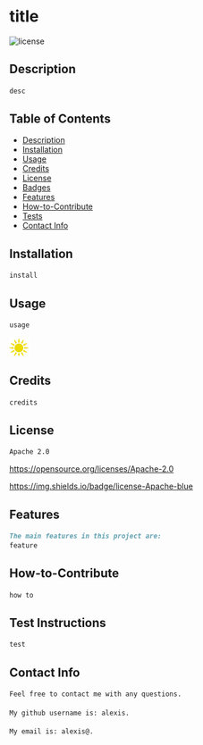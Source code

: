 # title

![license](https://img.shields.io/badge/license-Apache-blue)

## Description

```md
desc
```

## Table of Contents

- [Description](#description)
- [Installation](#installation)
- [Usage](#usage)
- [Credits](#credits)
- [License](#license)
- [Badges](#badges)
- [Features](#features)
- [How-to-Contribute](#how-to-contribute)
- [Tests](#test-instructions)
- [Contact Info](#contact-info)

## Installation

```md
install
```

## Usage

```md
usage
```

![example image](weather-sunny.png)



## Credits

```md
credits 
```

## License

 ```md
 Apache 2.0 
```

https://opensource.org/licenses/Apache-2.0

https://img.shields.io/badge/license-Apache-blue


## Features

```md
The main features in this project are:
feature
```

## How-to-Contribute

```md
how to
```

## Test Instructions

```md
test
```

## Contact Info

```md
Feel free to contact me with any questions.

My github username is: alexis.

My email is: alexis@.
```

